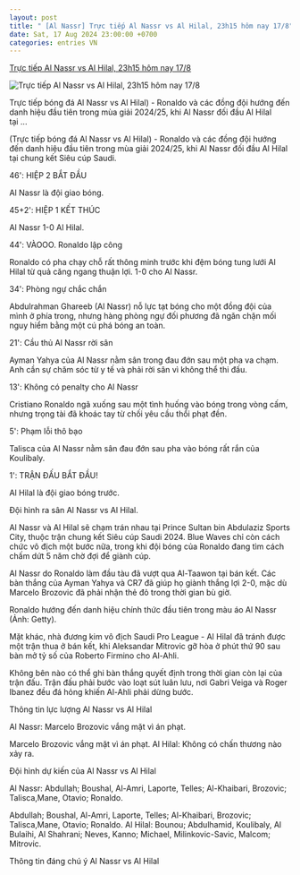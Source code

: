 ```yaml
---
layout: post
title: " [Al Nassr] Trực tiếp Al Nassr vs Al Hilal, 23h15 hôm nay 17/8"
date: Sat, 17 Aug 2024 23:00:00 +0700
categories: entries VN
---
```

[Trực tiếp Al Nassr vs Al Hilal, 23h15 hôm nay 17/8](https://thethao247.vn/426-truc-tiep-al-nassr-vs-al-hilal-23h15-hom-nay-17-8-d339110.html)

![Trực tiếp Al Nassr vs Al Hilal, 23h15 hôm nay 17/8](https://cdn-img.thethao247.vn/storage/files/camhm/social-thumb/2024/08/18/66c0dd22a0e93.jpg)

Trực tiếp bóng đá Al Nassr vs Al Hilal) - Ronaldo và các đồng đội hướng đến danh hiệu đầu tiên trong mùa giải 2024/25, khi Al Nassr đối đầu Al Hilal tại ...

(Trực tiếp bóng đá Al Nassr vs Al Hilal) - Ronaldo và các đồng đội hướng đến danh hiệu đầu tiên trong mùa giải 2024/25, khi Al Nassr đối đầu Al Hilal tại chung kết Siêu cúp Saudi.

46': HIỆP 2 BẮT ĐẦU

Al Nassr là đội giao bóng.

45+2': HIỆP 1 KẾT THÚC

Al Nassr 1-0 Al Hilal.

44': VÀOOO. Ronaldo lập công

Ronaldo có pha chạy chỗ rất thông minh trước khi đệm bóng tung lưới Al Hilal từ quả căng ngang thuận lợi. 1-0 cho Al Nassr.

34': Phòng ngự chắc chắn

Abdulrahman Ghareeb (Al Nassr) nỗ lực tạt bóng cho một đồng đội của mình ở phía trong, nhưng hàng phòng ngự đối phương đã ngăn chặn mối nguy hiểm bằng một cú phá bóng an toàn.

21': Cầu thủ Al Nassr rời sân

Ayman Yahya của Al Nassr nằm sân trong đau đớn sau một pha va chạm. Anh cần sự chăm sóc từ y tế và phải rời sân vì không thể thi đấu.

13': Không có penalty cho Al Nassr

Cristiano Ronaldo ngã xuống sau một tình huống vào bóng trong vòng cấm, nhưng trọng tài đã khoác tay từ chối yêu cầu thổi phạt đền.

5': Phạm lỗi thô bạo

Talisca của Al Nassr nằm sân đau đớn sau pha vào bóng rất rắn của Koulibaly.

1': TRẬN ĐẤU BẮT ĐẦU!

Al Hilal là đội giao bóng trước.

Đội hình ra sân Al Nassr vs Al Hilal.

Al Nassr và Al Hilal sẽ chạm trán nhau tại Prince Sultan bin Abdulaziz Sports City, thuộc trận chung kết Siêu cúp Saudi 2024. Blue Waves chỉ còn cách chức vô địch một bước nữa, trong khi đội bóng của Ronaldo đang tìm cách chấm dứt 5 năm chờ đợi để giành cúp.

Al Nassr do Ronaldo làm đầu tàu đã vượt qua Al-Taawon tại bán kết. Các bàn thắng của Ayman Yahya và CR7 đã giúp họ giành thắng lợi 2-0, mặc dù Marcelo Brozovic đã phải nhận thẻ đỏ trong thời gian bù giờ.

Ronaldo hướng đến danh hiệu chính thức đầu tiên trong màu áo Al Nassr (Ảnh: Getty).

Mặt khác, nhà đương kim vô địch Saudi Pro League - Al Hilal đã tránh được một trận thua ở bán kết, khi Aleksandar Mitrovic gỡ hòa ở phút thứ 90 sau bàn mở tỷ số của Roberto Firmino cho Al-Ahli.

Không bên nào có thể ghi bàn thắng quyết định trong thời gian còn lại của trận đấu. Trận đấu phải bước vào loạt sút luân lưu, nơi Gabri Veiga và Roger Ibanez đều đá hỏng khiến Al-Ahli phải dừng bước.

Thông tin lực lượng Al Nassr vs Al Hilal

Al Nassr: Marcelo Brozovic vắng mặt vì án phạt.

Marcelo Brozovic vắng mặt vì án phạt. Al Hilal: Không có chấn thương nào xảy ra.

Đội hình dự kiến của Al Nassr vs Al Hilal

Al Nassr: Abdullah; Boushal, Al-Amri, Laporte, Telles; Al-Khaibari, Brozovic; Talisca,Mane, Otavio; Ronaldo.

Abdullah; Boushal, Al-Amri, Laporte, Telles; Al-Khaibari, Brozovic; Talisca,Mane, Otavio; Ronaldo. Al Hilal: Bounou; Abdulhamid, Koulibaly, Al Bulaihi, Al Shahrani; Neves, Kanno; Michael, Milinkovic-Savic, Malcom; Mitrovic.

Thông tin đáng chú ý Al Nassr vs Al Hilal

